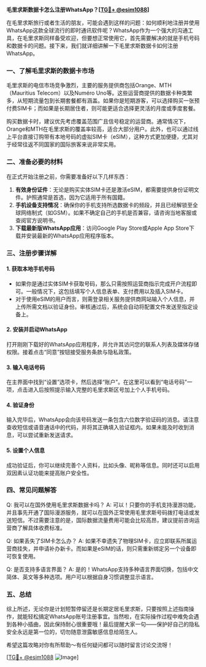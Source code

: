 **毛里求斯数据卡怎么注册WhatsApp？[[TG💪+ @esim1088](https://t.me/s/esim1088)]**

在毛里求斯旅行或者生活的朋友，可能会遇到这样的问题：如何顺利地注册并使用WhatsApp这款全球流行的即时通讯软件呢？WhatsApp作为一个强大的沟通工具，在毛里求斯同样备受欢迎，但要想正常使用它，首先需要解决的就是手机号码和数据卡的问题。接下来，我们就详细讲解一下毛里求斯数据卡如何注册WhatsApp。

### 一、了解毛里求斯的数据卡市场

毛里求斯的电信市场竞争激烈，主要的服务提供商包括Orange、MTH（Mauritius Telecom）以及Numéro Uno等。这些运营商提供的数据卡种类繁多，从短期流量包到长期套餐都有涵盖。如果你是短期游客，可以选择购买一张预付费SIM卡；而如果是长期居住者，则可能更适合选择更灵活的月度或季度套餐。

购买数据卡时，建议优先考虑覆盖范围广且信号稳定的运营商。通常情况下，Orange和MTH在毛里求斯的覆盖率较高，适合大部分用户。此外，也可以通过线上平台直接订购带有本地号码的虚拟SIM卡（eSIM），这种方式更加便捷，尤其对于经常往返不同国家的国际旅客来说非常实用。

### 二、准备必要的材料

在正式开始注册之前，你需要准备好以下几样东西：

1. **有效身份证件**：无论是购买实体SIM卡还是激活eSIM，都需要提供身份证明文件。护照通常是首选，因为它适用于所有国籍。
2. **手机设备支持情况**：确保你的手机支持所选数据卡的频段，并且已经解锁至全球网络制式（如GSM）。如果不确定自己的手机是否兼容，请咨询当地客服或查阅官方说明书。
3. **下载最新版WhatsApp应用**：访问Google Play Store或Apple App Store下载并安装最新的WhatsApp应用程序版本。

### 三、注册步骤详解

#### 1. 获取本地手机号码
- 如果你是通过实体SIM卡获取号码，那么只需按照运营商指示完成开户流程即可。一般情况下，这包括填写个人信息表单、支付费用以及插入SIM卡。
- 对于使用eSIM的用户而言，则需登录相关服务提供商网站输入个人信息，并上传所需文档以验证身份。审核通过后，系统会自动将配置文件发送至指定设备上。

#### 2. 安装并启动WhatsApp
打开刚刚下载好的WhatsApp应用程序，并允许其访问您的联系人列表及媒体存储权限。接着点击“同意”按钮接受服务条款与隐私政策。

#### 3. 输入电话号码
在主界面中找到“设置”选项卡，然后选择“账户”。在这里可以看到“电话号码”一项，点击进入后按照提示输入完整的毛里求斯区号加上个人手机号码。

#### 4. 验证身份
输入完毕后，WhatsApp会向该号码发送一条包含六位数字验证码的消息。请注意查收短信或语音通话中的代码，并将其正确填入验证框内。如果未能及时收到消息，可以尝试重新发送请求。

#### 5. 设置个人信息
成功验证后，你可以继续完善个人资料，比如头像、昵称等信息。同时还可以启用双因素认证功能来提高账户安全性。

### 四、常见问题解答

Q: 我可以在国外使用毛里求斯数据卡吗？
A: 可以！只要你的手机支持漫游功能，并且事先开通了国际漫游服务，就可以在国外正常使用毛里求斯号码拨打电话或发送短信。不过需要注意的是，国际数据流量费用可能会比较高昂，建议提前咨询运营商了解具体收费标准。

Q: 如果丢失了SIM卡怎么办？
A: 如果不幸遗失了物理SIM卡，应立即联系所属运营商挂失，并申请补办新卡。而如果是eSIM的话，则只需重新绑定另一个设备即可恢复使用。

Q: 是否支持多语言界面？
A: 是的！WhatsApp支持多种语言界面切换，包括中文简体、英文等多种选项。用户可以根据自身习惯调整显示语言。

### 五、总结

综上所述，无论你是计划短暂停留还是长期定居毛里求斯，只要按照上述指南操作，就能轻松搞定WhatsApp账号注册事宜。当然啦，在实际操作过程中难免会遇到各种小插曲，因此保持耐心很重要哦！最后提醒大家一句——保护好自己的隐私安全永远是第一位的，切勿随意泄露敏感信息给陌生人。

希望这篇攻略对你有所帮助～有任何疑问都可以随时留言讨论交流呀！

[[TG💪+ @esim1088](https://t.me/s/esim1088) ![Image](https://i.postimg.cc/4NQfJmqS/Snipaste-2025-05-13-00-14-12.png)]